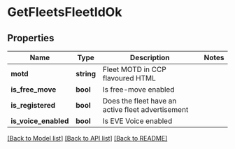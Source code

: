 # GetFleetsFleetIdOk

## Properties
Name | Type | Description | Notes
------------ | ------------- | ------------- | -------------
**motd** | **string** | Fleet MOTD in CCP flavoured HTML | 
**is_free_move** | **bool** | Is free-move enabled | 
**is_registered** | **bool** | Does the fleet have an active fleet advertisement | 
**is_voice_enabled** | **bool** | Is EVE Voice enabled | 

[[Back to Model list]](../README.md#documentation-for-models) [[Back to API list]](../README.md#documentation-for-api-endpoints) [[Back to README]](../README.md)


